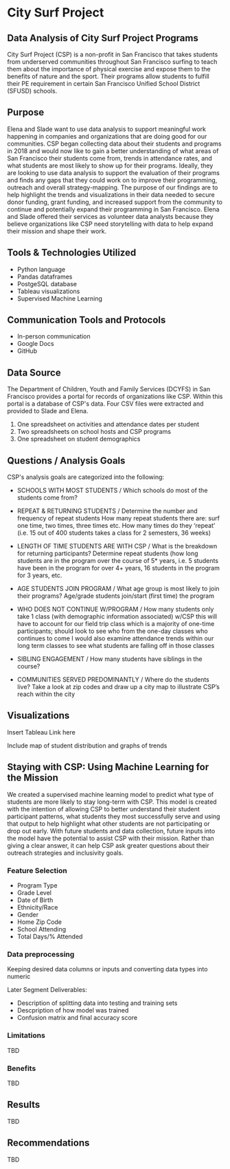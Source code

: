# City Surf Project
## Data Analysis of City Surf Project Programs
City Surf Project (CSP) is a non-profit in San Francisco that takes students from underserved communities throughout San Francisco surfing to teach them about the importance of physical exercise and expose them to the benefits of nature and the sport. Their programs allow students to fulfill their PE requirement in certain San Francisco Unified School District (SFUSD) schools. 

## Purpose 
Elena and Slade want to use data analysis to support meaningful work happening in companies and organizations that are doing good for our communities. CSP began collecting data about their students and programs in 2018 and would now like to gain a better understanding of what areas of San Francisco their students come from, trends in attendance rates, and what students are most likely to show up for their programs. Ideally, they are looking to use data analysis to support the evaluation of their programs and finds any gaps that they could work on to improve their programming, outreach and overall strategy-mapping. The purpose of our findings are to help highlight the trends and visualizations in their data needed to secure donor funding, grant funding, and increased support from the community to continue and potentially expand their programming in San Francisco. Elena and Slade offered their services as volunteer data analysts because they believe organizations like CSP need storytelling with data to help expand their mission and shape their work.

## Tools & Technologies Utilized
- Python language
- Pandas dataframes
- PostgeSQL database
- Tableau visualizations
- Supervised Machine Learning

## Communication Tools and Protocols
- In-person communication
- Google Docs
- GitHub

## Data Source
The Department of Children, Youth and Family Services (DCYFS) in San Francisco provides a portal for records of organizations like CSP. Within this portal is a database of CSP's data. Four CSV files were extracted and provided to Slade and Elena. 
1. One spreadsheet on activities and attendance dates per student
2. Two spreadsheets on school hosts and CSP programs
3. One spreadsheet on student demographics 

## Questions / Analysis Goals
CSP's analysis goals are categorized into the following: 

- SCHOOLS WITH MOST STUDENTS /
Which schools do most of the students come from?

- REPEAT & RETURNING STUDENTS / 
Determine the number and frequency of repeat students
How many repeat students there are: surf one time, two times, three times etc.
How many times do they ‘repeat’ (i.e. 15 out of 400 students takes a class for 2 semesters, 36 weeks)

- LENGTH OF TIME STUDENTS ARE WITH CSP /
What is the breakdown for returning participants?
Determine repeat students (how long students are in the program over the course of 5* years, i.e. 5 students have been in the program for over 4+ years, 16 students in the program for 3 years, etc. 

- AGE STUDENTS JOIN PROGRAM /
What age group is most likely to join their programs?
Age/grade students join/start (first time) the program 

- WHO DOES NOT CONTINUE W/PROGRAM /
How many students only take 1 class (with demographic information associated) w/CSP
this will have to account for our field trip class which is a majority of one-time participants; should look to see who from the one-day classes who continues to come 
I would also examine attendance trends within our long term classes to see what students are falling off in those classes

- SIBLING ENGAGEMENT / 
How many students have siblings in the course?

- COMMUNITIES SERVED PREDOMINANTLY /
Where do the students live?
Take a look at zip codes and draw up a city map to illustrate CSP’s reach within the city

## Visualizations
Insert Tableau Link here

Include map of student distribution and graphs of trends

## Staying with CSP: Using Machine Learning for the Mission
We created a supervised machine learning model to predict what type of students are more likely to stay long-term with CSP. This model is created with the intention of allowing
CSP to better understand their student participant patterns, what students they most successfully serve and using that output to help highlight what other students are not participating or drop out early. With future students and data collection, future inputs into the model have the potential to assist CSP with their mission.
Rather than giving a clear answer, it can help CSP ask greater questions about their outreach strategies and inclusivity goals. 

### Feature Selection
- Program Type
- Grade Level
- Date of Birth
- Ethnicity/Race
- Gender
- Home Zip Code
- School Attending
- Total Days/% Attended

### Data preprocessing
Keeping desired data columns or inputs and converting data types into numeric 

Later Segment Deliverables: 
- Description of splitting data into testing and training sets
- Descpription of how model was trained
- Confusion matrix and final accuracy score

### Limitations

TBD

### Benefits

TBD

## Results

TBD


## Recommendations 

TBD
